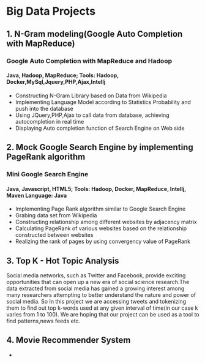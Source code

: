 # Big Data Projects

## 1. N-Gram modeling(Google Auto Completion with MapReduce)
### Google Auto Completion with MapReduce and Hadoop
#### Java, Hadoop, MapReduce; Tools: Hadoop, Docker,MySql,Jquery,PHP,Ajax,Intellj
* Constructing N-Gram Library based on Data from Wikipedia
* Implementing Language Model according to Statistics Probability and push into the database
* Using JQuery,PHP,Ajax to call data from database, achieving autocompletion in real time
* Displaying Auto completion function of Search Engine on Web side

## 2. Mock Google Search Engine by implementing PageRank algorithm
### Mini Google Search Engine
#### Java, Javascript, HTML5; Tools: Hadoop, Docker, MapReduce, Intellj, Maven Language: Java
* Implementing Page Rank algorithm similar to Google Search Engine 
* Grabing data set from Wikipedia
* Constructing relationship among different websites by adjacency matrix
* Calculating PageRank of various websites based on the relationship constructed between websites
* Realizing the rank of pages by using convergency value of PageRank

## 3. Top K - Hot Topic Analysis

Social media networks, such as Twitter and Facebook, provide exciting opportunities that can open up a new era
of social science research.The data extracted from social media has gained a growing interest among many researchers attempting to better understand the nature and power of social media. So In this project we are accessing tweets and tokenizing them to find out top k-words used at any given interval of time(in our case k varies from 1 to 100). We are hoping that our project can be used as a tool to find patterns,news feeds etc.


## 4. Movie Recommender System

* 
